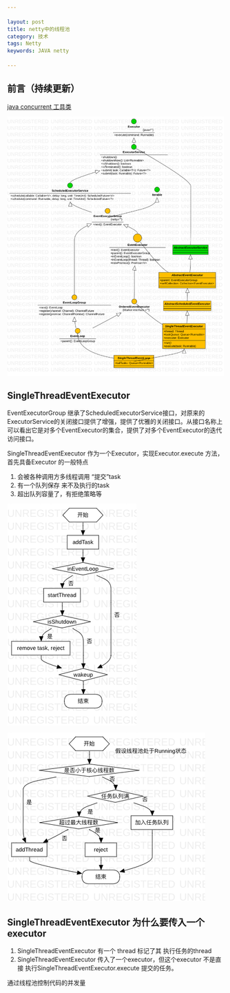 ```yaml
---

layout: post
title: netty中的线程池
category: 技术
tags: Netty
keywords: JAVA netty

---
```


## 前言（持续更新）

[java concurrent 工具类](http://qiankunli.github.io/2017/05/02/java_concurrent_tool.html)

![](/public/upload/netty/netty_executor.png)

## SingleThreadEventExecutor

EventExecutorGroup 继承了ScheduledExecutorService接口，对原来的ExecutorService的关闭接口提供了增强，提供了优雅的关闭接口。从接口名称上可以看出它是对多个EventExecutor的集合，提供了对多个EventExecutor的迭代访问接口。 

SingleThreadEventExecutor 作为一个Executor，实现Executor.execute 方法，首先具备Executor 的一般特点

1. 会被各种调用方多线程调用 “提交”task
2. 有一个队列保存 来不及执行的task
3. 超出队列容量了，有拒绝策略等

![](/public/upload/netty/SingleThreadEventExecutor_execute.png)

![](/public/upload/netty/ThreadPoolExecutor_execute.png)

## SingleThreadEventExecutor 为什么要传入一个executor

1. SingleThreadEventExecutor 有一个 thread 标记了其 执行任务的thread
2. SingleThreadEventExecutor 传入了一个executor，但这个executor 不是直接 执行SingleThreadEventExecutor.execute 提交的任务。


通过线程池控制代码的并发量